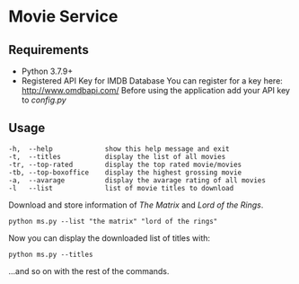 # Movie Service

## Requirements

- Python 3.7.9+
- Registered API Key for IMDB Database
    You can register for a key here: http://www.omdbapi.com/
    Before using the application add your API key to  *config.py*

## Usage

```shell
-h,  --help             show this help message and exit
-t,  --titles           display the list of all movies
-tr, --top-rated        display the top rated movie/movies
-tb, --top-boxoffice    display the highest grossing movie
-a,  --avarage          display the avarage rating of all movies
-l   --list             list of movie titles to download
```

Download and store information of *The Matrix* and *Lord of the Rings*.

```shell
python ms.py --list "the matrix" "lord of the rings"
```

Now you can display the downloaded list of titles with:

```shell
python ms.py --titles
```

...and so on with the rest of the commands.